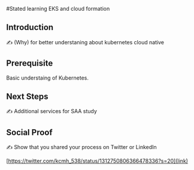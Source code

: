 
#Stated learning EKS and cloud formation

## Introduction

✍️ (Why) for better understaning about kubernetes cloud native

## Prerequisite
Basic understaing of Kubernetes.


## Next Steps

✍️ Additional services for SAA study

## Social Proof

✍️ Show that you shared your process on Twitter or LinkedIn

[https://twitter.com/kcmh_538/status/1312750806366478336?s=20](link)
